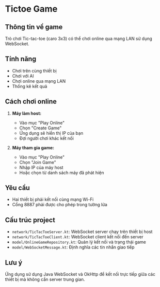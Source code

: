 # Tictoe Game

## Thông tin về game

Trò chơi Tic-tac-toe (caro 3x3) có thể chơi online qua mạng LAN sử dụng WebSocket.

## Tính năng

- Chơi trên cùng thiết bị
- Chơi với AI
- Chơi online qua mạng LAN
- Thống kê kết quả

## Cách chơi online

1. **Máy làm host:**
   - Vào mục "Play Online"
   - Chọn "Create Game"
   - Ứng dụng sẽ hiển thị IP của bạn
   - Đợi người chơi khác kết nối

2. **Máy tham gia game:**
   - Vào mục "Play Online"
   - Chọn "Join Game"
   - Nhập IP của máy host
   - Hoặc chọn từ danh sách máy đã phát hiện

## Yêu cầu

- Hai thiết bị phải kết nối cùng mạng Wi-Fi
- Cổng 8887 phải được cho phép trong tường lửa

## Cấu trúc project

- `network/TicTacToeServer.kt`: WebSocket server chạy trên thiết bị host
- `network/TicTacToeClient.kt`: WebSocket client kết nối đến server
- `model/OnlineGameRepository.kt`: Quản lý kết nối và trạng thái game
- `model/WebSocketMessage.kt`: Định nghĩa các tin nhắn giao tiếp

## Lưu ý

Ứng dụng sử dụng Java WebSocket và OkHttp để kết nối trực tiếp giữa các thiết bị mà không cần server trung gian.
